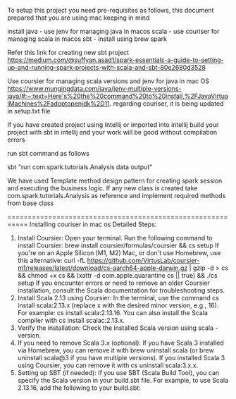 To setup this project you need pre-requisites as follows, this document prepared that you are using mac keeping in mind

install
java - use jenv for managing java in macos
scala - use couriser for managing scala in macos
sbt - install using brew
spark


Refer this link for creating new sbt project
https://medium.com/@suffyan.asad1/spark-essentials-a-guide-to-setting-up-and-running-spark-projects-with-scala-and-sbt-80e2680d3528

Use coursier for managing scala versions and jenv for java in mac OS
https://www.mungingdata.com/java/jenv-multiple-versions-java/#:~:text=Here's%20the%20command%20to%20install,%2FJavaVirtualMachines%2Fadoptopenjdk%2D11.
regarding couriser, it is being updated in setup.txt file


If you have created project using Intellij or imported into intellij build your project with sbt in intellij
and your work will be good without compilation errors


run sbt command as follows

sbt "run com.spark.tutorials.Analysis data output"


We have used Template method design pattern for creating spark session and executing the business logic. 
If any new class is created take com.spark.tutorials.Analysis as reference and implement required methods from base class


===========================================================
Installing couriser in mac os
Detailed Steps:
1. Install Coursier:
   Open your terminal.
   Run the following command to install Coursier: brew install coursier/formulas/coursier && cs setup
   If you're on an Apple Silicon (M1, M2) Mac, or don't use Homebrew, use this alternative: curl -fL https://github.com/VirtusLab/coursier-m1/releases/latest/download/cs-aarch64-apple-darwin.gz | gzip -d > cs && chmod +x cs && (xattr -d com.apple.quarantine cs || true) && ./cs setup
   If you encounter errors or need to remove an older Coursier installation, consult the Scala documentation for troubleshooting steps.
2. Install Scala 2.13 using Coursier:
   In the terminal, use the command cs install scala:2.13.x (replace x with the desired minor version, e.g., 16). For example: cs install scala:2.13.16.
   You can also install the Scala compiler with cs install scalac:2.13.x.
3. Verify the installation:
   Check the installed Scala version using scala -version.
4. If you need to remove Scala 3.x (optional):
   If you have Scala 3 installed via Homebrew, you can remove it with brew uninstall scala (or brew uninstall scala@3 if you have multiple versions).
   If you installed Scala 3 using Coursier, you can remove it with cs uninstall scala:3.x.x.
5. Setting up SBT (if needed):
   If you use SBT (Scala Build Tool), you can specify the Scala version in your build.sbt file.
   For example, to use Scala 2.13.16, add the following to your build.sbt:










